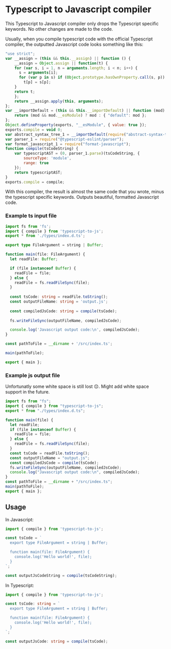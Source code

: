 # Typescript to Javascript compiler

This Typescript to Javascript compiler only drops the Typescript specific keywords. No other changes are made to the code.

Usually, when you compile typescript code with the official Typescript compiler, the outputted Javascript code looks something like this:
```js
"use strict";
var __assign = (this && this.__assign) || function () {
	__assign = Object.assign || function(t) {
    for (var s, i = 1, n = arguments.length; i < n; i++) {
      s = arguments[i];
      for (var p in s) if (Object.prototype.hasOwnProperty.call(s, p))
        t[p] = s[p];
    }
    return t;
	};
	return __assign.apply(this, arguments);
};
var __importDefault = (this && this.__importDefault) || function (mod) {
	return (mod && mod.__esModule) ? mod : { "default": mod };
};
Object.defineProperty(exports, "__esModule", { value: true });
exports.compile = void 0;
var abstract_syntax_tree_1 = __importDefault(require("abstract-syntax-tree"));
var parser_1 = require("@typescript-eslint/parser");
var format_javascript_1 = require("format-javascript");
function compile(tsCodeString) {
	var typescriptAST = (0, parser_1.parse)(tsCodeString, {
		sourceType: 'module',
		range: true
	});
	return typescriptAST;
}
exports.compile = compile;
```

With this compiler, the result is almost the same code that you wrote, minus the typescript specific keywords.
Outputs beautiful, formatted Javascript code.

### Example ts input file

```ts
import fs from 'fs';
import { compile } from 'typescript-to-js';
export * from './types/index.d.ts';

export type FileArgument = string | Buffer;

function main(file: FileArgument) {
  let readFile: Buffer;

  if (file instanceof Buffer) {
    readFile = file;
  } else {
    readFile = fs.readFileSync(file);
  }
  
  const tsCode: string = readFile.toString();
  const outputFileName: string = 'output.js';
  
  const compiledJsCode: string = compile(tsCode);
  
  fs.writeFileSync(outputFileName, compiledJsCode);

  console.log('Javascript output code:\n', compiledJsCode);
}

const pathToFile = __dirname + '/src/index.ts';

main(pathToFile);

export { main };
```

### Example js output file

Unfortunatly some white space is still lost 😔. Might add white space support in the future.
```js
import fs from "fs";
import { compile } from "typescript-to-js";
export * from "./types/index.d.ts";

function main(file) {
  let readFile;
  if (file instanceof Buffer) {
    readFile = file;
  } else {
    readFile = fs.readFileSync(file);
  }
  const tsCode = readFile.toString();
  const outputFileName = "output.js";
  const compiledJsCode = compile(tsCode);
  fs.writeFileSync(outputFileName, compiledJsCode);
  console.log("Javascript output code:\n", compiledJsCode);
}
const pathToFile = __dirname + "/src/index.ts";
main(pathToFile);
export { main };
```

## Usage

In Javascript:
```js
import { compile } from 'typescript-to-js';

const tsCode = `
  export type FileArgument = string | Buffer;

  function main(file: FileArgument) {
    console.log('Hello world!', file);
  }
`;

const outputJsCodeString = compile(tsCodeString);
```

In Typescript:
```ts
import { compile } from 'typescript-to-js';

const tsCode: string = `
  export type FileArgument = string | Buffer;

  function main(file: FileArgument) {
    console.log('Hello world!', file);
  }
`;

const outputJsCode: string = compile(tsCode);
```
